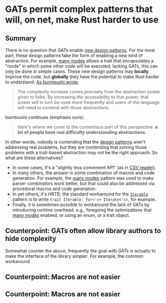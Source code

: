 # GATs permit complex patterns that will, on net, make Rust harder to use

## Summary

There is no question that GATs enable [new design patterns](../design_patterns.md). For the most part, these design patterns take the form of enabling a new kind of abstraction. For example, [many modes](../design_patterns/many_modes.md) allows a trait that encapsulates a "mode" in which some other code will be executed; lacking GATs, this can only be done in simple cases. These new design patterns may **locally** improve the code, but **globally** they have the potential to make Rust harder to understand. [As burntsushi wrote:](https://github.com/rust-lang/rust/pull/96709#issuecomment-1168643277)

> The complexity increase comes precisely from the abstraction power given to folks. By increasing the accessibility to that power, that power will in turn be used more frequently and users of the language will need to contend with those abstractions. 

burntsushi continues (emphasis ours):

> Here's where we come to the contentious part of this perspective: **a lot of people have real difficulty understanding abstractions.**

In other words, nobody is contending that the [design patterns](../design_patterns.md) aren't addressing real problems, but they are contending that solving those problems with a trait-based abstraction may not be the right approach. So what are these alternatives? 

* In some cases, it's a "slightly less convenient API" (as in [CSV reader](https://docs.rs/csv/latest/csv/struct.Reader.html#method.read_record)).
* In many others, the answer is some combination of macros and code generation. For example, the [many modes](../design_patterns/many_modes.md) pattern was used to make parser combinators work better, but that could also be addressed via procedural macros and code generation.
* In yet others, it's HRTB; the standard workaround for the [`Iterable`](../design_patterns/iterable.md) pattern is to write `trait Iterable: for<'c> Iterate<'c>`, for example.
* Finally, it is sometimes possible to workaround the lack of GATs by introducing runtime overhead. e.g., foregoing the optimizations that [many modes](../design_patterns/many_modes.md) enabled, or using an enum, or a trait object.

## Counterpoint: GATs often allow library authors to hide complexity

Somewhat counter the above, frequently the goal with GATs is actually to make the interface of the library *simpler*. For example, the common workaround 

## Counterpoint: Macros are not easier

## Counterpoint: Macros are not easier